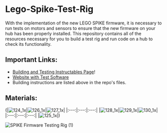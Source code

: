 # Lego-Spike-Test-Rig
With the implementation of the new LEGO SPIKE firmware, it is necessary to run tests on motors and sensors to ensure that the new firmware on your hub has been properly installed. This repository contains all of the resources necessary for you to build a test rig and run code on a hub to check its functionality.

## Important Links: 
- [Building and Testing Instructables Page](https://www.instructables.com/LEGO-SPIKE-Firmware-Testing-Rig-1/)!
- [Website with Test Software](https://iliketocode2.pyscriptapps.com/firmware-rig-feedback/latest/)
- Building instructions are listed above in the repo's files.

## Materials:
(|![124_1x](https://github.com/user-attachments/assets/aaa700c2-b9b9-445a-a9fe-ff3de9a2596d)|![126_1x](https://github.com/user-attachments/assets/b9a449d3-20f0-40f7-bd13-55ab1cc99275)|![127_1x](https://github.com/user-attachments/assets/10c25256-8df8-409e-b2e2-8da931b6c4bd)|
|:---:|:---:|:---:|
|![128_1x](https://github.com/user-attachments/assets/8c73bc62-9db5-46e9-b5b2-ff5b8c4bfda7)|![129_1x](https://github.com/user-attachments/assets/b747ac05-f72e-478f-b317-4e447994f35e)|![130_1x](https://github.com/user-attachments/assets/fddae056-db02-40d4-b702-33e7c25be732)|
|:---:|:---:|:---:|
|![125_1x](https://github.com/user-attachments/assets/3b95364b-2f5b-462b-976a-461097691c42)|)

![SPIKE Firmware Testing Rig (1)](https://github.com/user-attachments/assets/356f2877-520b-40d7-821e-909eb007b1b6)
